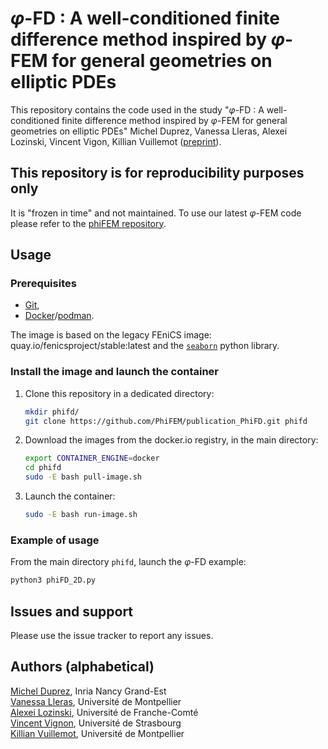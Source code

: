 # $\varphi$-FD : A well-conditioned finite difference method inspired by $\varphi$-FEM for general geometries on elliptic PDEs

This repository contains the code used in the study "$\varphi$-FD : A well-conditioned finite difference method inspired by $\varphi$-FEM for general geometries on elliptic PDEs" Michel Duprez, Vanessa Lleras, Alexei Lozinski, Vincent Vigon, Killian Vuillemot ([preprint](https://hal.science/hal-04731164)).

## This repository is for reproducibility purposes only

It is "frozen in time" and not maintained.
To use our latest $\varphi$-FEM code please refer to the [phiFEM repository](https://github.com/PhiFEM/Poisson-Dirichlet-fenicsx).

## Usage

### Prerequisites

- [Git](https://git-scm.com/),
- [Docker](https://www.docker.com/)/[podman](https://podman.io/).

The image is based on the legacy FEniCS image: quay.io/fenicsproject/stable:latest and the [`seaborn`](https://seaborn.pydata.org/) python library.

### Install the image and launch the container

1) Clone this repository in a dedicated directory:
   
   ```bash
   mkdir phifd/
   git clone https://github.com/PhiFEM/publication_PhiFD.git phifd
   ```

2) Download the images from the docker.io registry, in the main directory:
   
   ```bash
   export CONTAINER_ENGINE=docker
   cd phifd
   sudo -E bash pull-image.sh
   ```

3) Launch the container:

   ```bash
   sudo -E bash run-image.sh
   ```

### Example of usage

From the main directory `phifd`, launch the $\varphi$-FD example:

```bash
python3 phiFD_2D.py
```

## Issues and support

Please use the issue tracker to report any issues.

## Authors (alphabetical)

[Michel Duprez](https://michelduprez.fr/), Inria Nancy Grand-Est  
[Vanessa Lleras](https://vanessalleras.wixsite.com/lleras), Université de Montpellier  
[Alexei Lozinski](https://orcid.org/0000-0003-0745-0365), Université de Franche-Comté  
[Vincent Vignon](https://irma.math.unistra.fr/~vigon/), Université de Strasbourg  
[Killian Vuillemot](https://kvuillemot.github.io/), Université de Montpellier
